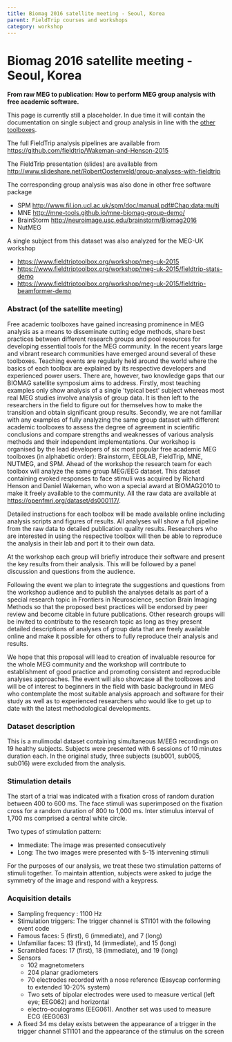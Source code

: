 ```yaml
---
title: Biomag 2016 satellite meeting - Seoul, Korea
parent: FieldTrip courses and workshops
category: workshop
---
```


# Biomag 2016 satellite meeting - Seoul, Korea

**From raw MEG to publication: How to perform MEG group analysis with free academic software.**

This page is currently still a placeholder. In due time it will contain the documentation on single subject and group analysis in line with the [other toolboxes](http://neuroimage.usc.edu/brainstorm/Biomag2016).

The full FieldTrip analysis pipelines are available from <https://github.com/fieldtrip/Wakeman-and-Henson-2015>

The FieldTrip presentation (slides) are available from <http://www.slideshare.net/RobertOostenveld/group-analyses-with-fieldtrip>

The corresponding group analysis was also done in other free software package

- SPM <http://www.fil.ion.ucl.ac.uk/spm/doc/manual.pdf#Chap:data:multi>
- MNE <http://mne-tools.github.io/mne-biomag-group-demo/>
- BrainStorm <http://neuroimage.usc.edu/brainstorm/Biomag2016>
- NutMEG

A single subject from this dataset was also analyzed for the MEG-UK workshop

- <https://www.fieldtriptoolbox.org/workshop/meg-uk-2015>
- <https://www.fieldtriptoolbox.org/workshop/meg-uk-2015/fieldtrip-stats-demo>
- <https://www.fieldtriptoolbox.org/workshop/meg-uk-2015/fieldtrip-beamformer-demo>

### Abstract (of the satellite meeting)

Free academic toolboxes have gained increasing prominence in MEG analysis as a means to disseminate cutting edge methods, share best practices between different research groups and pool resources for developing essential tools for the MEG community. In the recent years large and vibrant research communities have emerged around several of these toolboxes. Teaching events are regularly held around the world where the basics of each toolbox are explained by its respective developers and experienced power users. There are, however, two knowledge gaps that our BIOMAG satellite symposium aims to address. Firstly, most teaching examples only show analysis of a single 'typical best' subject whereas most real MEG studies involve analysis of group data. It is then left to the researchers in the field to figure out for themselves how to make the transition and obtain significant group results. Secondly, we are not familiar with any examples of fully analyzing the same group dataset with different academic toolboxes to assess the degree of agreement in scientific conclusions and compare strengths and weaknesses of various analysis methods and their independent implementations. Our workshop is organised by the lead developers of six most popular free academic MEG toolboxes (in alphabetic order): Brainstorm, EEGLAB, FieldTrip, MNE, NUTMEG, and SPM. Ahead of the workshop the research team for each toolbox will analyze the same group MEG/EEG dataset. This dataset containing evoked responses to face stimuli was acquired by Richard Henson and Daniel Wakeman, who won a special award at BIOMAG2010 to make it freely available to the community. All the raw data are available at <https://openfmri.org/dataset/ds000117/>.

Detailed instructions for each toolbox will be made available online including analysis scripts and figures of results. All analyses will show a full pipeline from the raw data to detailed publication quality results. Researchers who are interested in using the respective toolbox will then be able to reproduce the analysis in their lab and port it to their own data.

At the workshop each group will briefly introduce their software and present the key results from their analysis. This will be followed by a panel discussion and questions from the audience.

Following the event we plan to integrate the suggestions and questions from the workshop audience and to publish the analyses details as part of a special research topic in Frontiers in Neuroscience, section Brain Imaging Methods so that the proposed best practices will be endorsed by peer review and become citable in future publications. Other research groups will be invited to contribute to the research topic as long as they present detailed descriptions of analyses of group data that are freely available online and make it possible for others to fully reproduce their analysis and results.

We hope that this proposal will lead to creation of invaluable resource for the whole MEG community and the workshop will contribute to establishment of good practice and promoting consistent and reproducible analyses approaches. The event will also showcase all the toolboxes and will be of interest to beginners in the field with basic background in MEG who contemplate the most suitable analysis approach and software for their study as well as to experienced researchers who would like to get up to date with the latest methodological developments.

### Dataset description

This is a mulimodal dataset containing simultaneous M/EEG recordings on 19 healthy subjects. Subjects were presented with 6 sessions of 10 minutes duration each. In the original study, three subjects (sub001, sub005, sub016) were excluded from the analysis.

### Stimulation details

The start of a trial was indicated with a fixation cross of random duration between 400 to 600 ms.
The face stimuli was superimposed on the fixation cross for a random duration of 800 to 1,000 ms.
Inter stimulus interval of 1,700 ms comprised a central white circle.

Two types of stimulation pattern:

- Immediate: The image was presented consecutively
- Long: The two images were presented with 5-15 intervening stimuli

For the purposes of our analysis, we treat these two stimulation patterns of stimuli together.
To maintain attention, subjects were asked to judge the symmetry of the image and respond with a keypress.

### Acquisition details

- Sampling frequency : 1100 Hz
- Stimulation triggers: The trigger channel is STI101 with the following event code
- Famous faces: 5 (first), 6 (immediate), and 7 (long)
- Unfamiliar faces: 13 (first), 14 (immediate), and 15 (long)
- Scrambled faces: 17 (first), 18 (immediate), and 19 (long)
- Sensors
  - 102 magnetometers
  - 204 planar gradiometers
  - 70 electrodes recorded with a nose reference (Easycap conforming to extended 10-20% system)
  - Two sets of bipolar electrodes were used to measure vertical (left eye; EEG062) and horizontal
  - electro-oculograms (EEG061). Another set was used to measure ECG (EEG063)
- A fixed 34 ms delay exists between the appearance of a trigger in the trigger channel STI101 and the appearance of the stimulus on the screen
